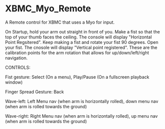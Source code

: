 XBMC_Myo_Remote
===============

A Remote control for XBMC that uses a Myo for input.

On Startup, hold your arm out straight in front of you. Make a fist so that the top of your thumb faces the ceiling. The console will display "Horizontal Point Regsitered". Keep making a fist and rotate your fist 90 degrees. Open your fist. The cnosole will display "Vertical point registered". These are the calibration points for the arm rotation that allows for up/down/left/right navigation.

CONTROLS:

Fist gesture: Select (On a menu), Play/Pause (On a fullscreen playback window)

Finger Spread Gesture: Back

Wave-left: Left Menu nav (when arm is horizontally rolled), down menu nav (when arm is rolled towards the ground)

Wave-right: Right Menu nav (when arm is horizontally rolled), up menu nav (when arm is rolled towards the ground)
